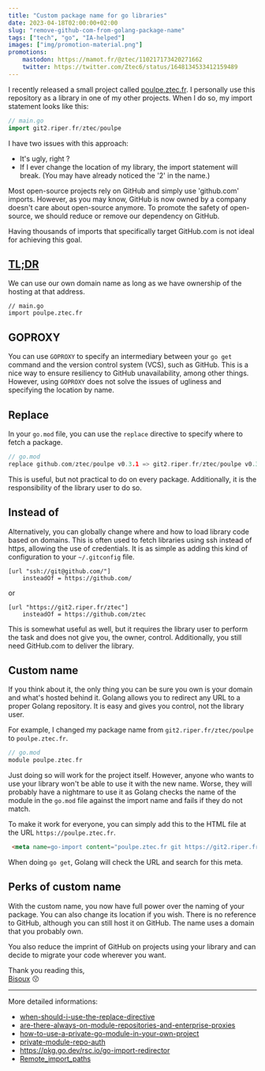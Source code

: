 ```yaml
---
title: "Custom package name for go libraries"
date: 2023-04-18T02:00:00+02:00
slug: "remove-github-com-from-golang-package-name"
tags: ["tech", "go", "IA-helped"]
images: ["img/promotion-material.png"] 
promotions:
    mastodon: https://mamot.fr/@ztec/110217173420271662
    twitter: https://twitter.com/Ztec6/status/1648134533412159489
---
```


I recently released a small project called [poulpe.ztec.fr](https://poulpe.ztec.fr). 
I personally use this repository as a library in one of my other projects. When I do so, my import statement looks like this:

```go
// main.go
import git2.riper.fr/ztec/poulpe
```

I have two issues with this approach:
 - It's ugly, right ?
 - If I ever change the location of my library, the import statement will break. (You may have already noticed the '2' in the name.)

Most open-source projects rely on GitHub and simply use 'github.com' imports. 
However, as you may know, GitHub is now owned by a company doesn't care about open-source anymore. 
To promote the safety of open-source, we should reduce or remove our dependency on GitHub.

Having thousands of imports that specifically target GitHub.com is not ideal for achieving this goal.


## [TL;DR](#custom-name)
We can use our own domain name as long as we have ownership of the hosting at that address.
```text
// main.go
import poulpe.ztec.fr
```

## GOPROXY 

You can use `GOPROXY` to specify an intermediary between your `go get` command and the version control system (VCS), such as GitHub. 
This is a nice way to ensure resiliency to GitHub unavailability, among other things.
However, using `GOPROXY` does not solve the issues of ugliness and specifying the location by name.

## Replace

In your `go.mod` file, you can use the `replace` directive to specify where to fetch a package.

```go
// go.mod
replace github.com/ztec/poulpe v0.3.1 => git2.riper.fr/ztec/poulpe v0.3.1
```

This is useful, but not practical to do on every package. Additionally, it is the responsibility of the library user to do so.

## Instead of

Alternatively, you can globally change where and how to load library code based on domains. This is often used to fetch
libraries using ssh instead of https, allowing the use of credentials. It is as simple as adding this kind of configuration to your `~/.gitconfig` file.


```text
[url "ssh://git@github.com/"]
	insteadOf = https://github.com/
```

or

```text
[url "https://git2.riper.fr/ztec"]
	insteadOf = https://github.com/ztec
```

This is somewhat useful as well, but it requires the library user to perform the task and does not give you, the owner, control. 
Additionally, you still need GitHub.com to deliver the library.

## Custom name

If you think about it, the only thing you can be sure you own is your domain and what's hosted behind it. Golang allows 
you to redirect any URL to a proper Golang repository. It is easy and gives you control, not the library user.

For example, I changed my package name from `git2.riper.fr/ztec/poulpe` to `poulpe.ztec.fr`.

```go
// go.mod
module poulpe.ztec.fr
```

Just doing so will work for the project itself. However, anyone who wants to use your library won't be able to use it with the new name.
Worse, they will probably have a nightmare to use it as Golang checks the name of the module in the `go.mod` file against the import name 
and fails if they do not match.

To make it work for everyone, you can simply add this to the HTML file at the URL `https://poulpe.ztec.fr`.

```html
 <meta name=go-import content="poulpe.ztec.fr git https://git2.riper.fr/ztec/poulpe.git">
```

When doing `go get`, Golang will check the URL and search for this meta.

## Perks of custom name
With the custom name, you now have full power over the naming of your package. You can also change its location if you wish. 
There is no reference to GitHub, although you can still host it on GitHub. 
The name uses a domain that you probably own.

You also reduce the imprint of GitHub on projects using your library and can decide to migrate your code wherever you want.

Thank you reading this,\
[Bisoux](/page/bisoux) :kissing:

---
More detailed informations:
 - [when-should-i-use-the-replace-directive](https://github.com/golang/go/wiki/Modules#when-should-i-use-the-replace-directive)
 - [are-there-always-on-module-repositories-and-enterprise-proxies](https://github.com/golang/go/wiki/Modules#are-there-always-on-module-repositories-and-enterprise-proxies)
 - [how-to-use-a-private-go-module-in-your-own-project](https://www.digitalocean.com/community/tutorials/how-to-use-a-private-go-module-in-your-own-project)
 - [private-module-repo-auth](https://go.dev/ref/mod#private-module-repo-auth)
 - https://pkg.go.dev/rsc.io/go-import-redirector
 - [Remote_import_paths](https://pkg.go.dev/cmd/go#hdr-Remote_import_paths)
